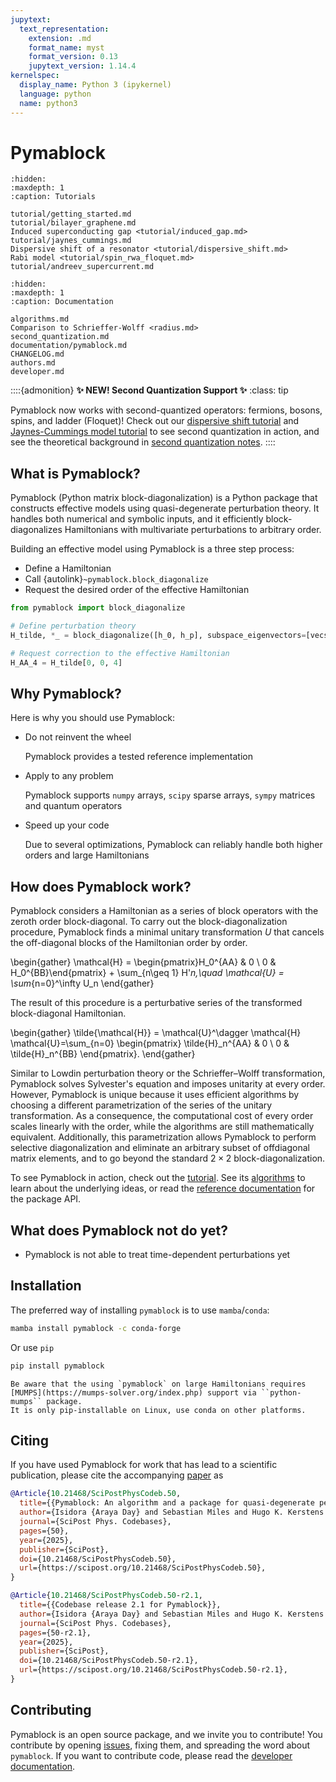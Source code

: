 ```yaml
---
jupytext:
  text_representation:
    extension: .md
    format_name: myst
    format_version: 0.13
    jupytext_version: 1.14.4
kernelspec:
  display_name: Python 3 (ipykernel)
  language: python
  name: python3
---
```


# Pymablock

```{toctree}
:hidden:
:maxdepth: 1
:caption: Tutorials

tutorial/getting_started.md
tutorial/bilayer_graphene.md
Induced superconducting gap <tutorial/induced_gap.md>
tutorial/jaynes_cummings.md
Dispersive shift of a resonator <tutorial/dispersive_shift.md>
Rabi model <tutorial/spin_rwa_floquet.md>
tutorial/andreev_supercurrent.md
```

```{toctree}
:hidden:
:maxdepth: 1
:caption: Documentation

algorithms.md
Comparison to Schrieffer-Wolff <radius.md>
second_quantization.md
documentation/pymablock.md
CHANGELOG.md
authors.md
developer.md
```

::::{admonition} **✨ NEW! Second Quantization Support ✨**
:class: tip

Pymablock now works with second-quantized operators: fermions, bosons, spins, and ladder (Floquet)!
Check out our [dispersive shift tutorial](tutorial/dispersive_shift.md) and [Jaynes-Cummings model tutorial](tutorial/jaynes_cummings.md) to see second quantization in action, and see the theoretical background in [second quantization notes](second_quantization.md).
::::

## What is Pymablock?

Pymablock (Python matrix block-diagonalization) is a Python package that constructs effective models using quasi-degenerate perturbation theory.
It handles both numerical and symbolic inputs, and it efficiently block-diagonalizes Hamiltonians with multivariate perturbations to arbitrary order.

Building an effective model using Pymablock is a three step process:

* Define a Hamiltonian
* Call {autolink}`~pymablock.block_diagonalize`
* Request the desired order of the effective Hamiltonian

```python
from pymablock import block_diagonalize

# Define perturbation theory
H_tilde, *_ = block_diagonalize([h_0, h_p], subspace_eigenvectors=[vecs_A, vecs_B])

# Request correction to the effective Hamiltonian
H_AA_4 = H_tilde[0, 0, 4]
```

## Why Pymablock?

Here is why you should use Pymablock:

* Do not reinvent the wheel

  Pymablock provides a tested reference implementation

* Apply to any problem

  Pymablock supports `numpy` arrays, `scipy` sparse arrays, `sympy` matrices and quantum operators

* Speed up your code

  Due to several optimizations, Pymablock can reliably handle both higher orders and large Hamiltonians

## How does Pymablock work?

Pymablock considers a Hamiltonian as a series of block operators with the zeroth order block-diagonal.
To carry out the block-diagonalization procedure, Pymablock finds a minimal unitary transformation $U$ that cancels the off-diagonal blocks of the Hamiltonian order by order.

\begin{gather}
\mathcal{H} = \begin{pmatrix}H_0^{AA} & 0 \\ 0 & H_0^{BB}\end{pmatrix} + \sum_{n\geq 1} H'_n,\quad
\mathcal{U} = \sum_{n=0}^\infty U_n
\end{gather}

The result of this procedure is a perturbative series of the transformed block-diagonal Hamiltonian.

\begin{gather}
\tilde{\mathcal{H}} = \mathcal{U}^\dagger \mathcal{H} \mathcal{U}=\sum_{n=0}
\begin{pmatrix}
\tilde{H}_n^{AA} & 0 \\
0 & \tilde{H}_n^{BB}
\end{pmatrix}.
\end{gather}

Similar to Lowdin perturbation theory or the Schrieffer–Wolff transformation, Pymablock solves Sylvester's equation and imposes unitarity at every order.
However, Pymablock is unique because it uses efficient algorithms by choosing a different parametrization of the series of the unitary transformation.
As a consequence, the computational cost of every order scales linearly with the order, while the algorithms are still mathematically equivalent.
Additionally, this parametrization allows Pymablock to perform selective diagonalization and eliminate an arbitrary subset of offdiagonal matrix elements, and to go beyond the standard $2\times 2$ block-diagonalization.

To see Pymablock in action, check out the [tutorial](tutorial/getting_started.md).
See its [algorithms](algorithms.md) to learn about the underlying ideas, or read the [reference documentation](documentation/pymablock.md) for the package API.

## What does Pymablock not do yet?

* Pymablock is not able to treat time-dependent perturbations yet

## Installation

The preferred way of installing `pymablock` is to use `mamba`/`conda`:

```bash
mamba install pymablock -c conda-forge
```

Or use `pip`

```bash
pip install pymablock
```

```{important}
Be aware that the using `pymablock` on large Hamiltonians requires [MUMPS](https://mumps-solver.org/index.php) support via ``python-mumps`` package.
It is only pip-installable on Linux, use conda on other platforms.
```

## Citing

If you have used Pymablock for work that has lead to a scientific publication, please cite the accompanying [paper](https://doi.org/10.21468/SciPostPhysCodeb.50) as

```bibtex
@Article{10.21468/SciPostPhysCodeb.50,
  title={{Pymablock: An algorithm and a package for quasi-degenerate perturbation theory}},
  author={Isidora {Araya Day} and Sebastian Miles and Hugo K. Kerstens and Daniel Varjas and Anton R. Akhmerov},
  journal={SciPost Phys. Codebases},
  pages={50},
  year={2025},
  publisher={SciPost},
  doi={10.21468/SciPostPhysCodeb.50},
  url={https://scipost.org/10.21468/SciPostPhysCodeb.50},
}

@Article{10.21468/SciPostPhysCodeb.50-r2.1,
  title={{Codebase release 2.1 for Pymablock}},
  author={Isidora {Araya Day} and Sebastian Miles and Hugo K. Kerstens and Daniel Varjas and Anton R. Akhmerov},
  journal={SciPost Phys. Codebases},
  pages={50-r2.1},
  year={2025},
  publisher={SciPost},
  doi={10.21468/SciPostPhysCodeb.50-r2.1},
  url={https://scipost.org/10.21468/SciPostPhysCodeb.50-r2.1},
}
```

## Contributing

Pymablock is an open source package, and we invite you to contribute!
You contribute by opening [issues](https://gitlab.kwant-project.org/qt/pymablock/-/issues), fixing them, and spreading the word about `pymablock`.
If you want to contribute code, please read the [developer documentation](developer.md).
